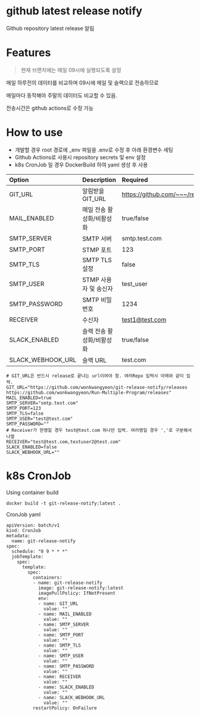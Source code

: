 # github latest release notify

Github repository latest release 알림

# Features
> 현재 브랜치에는 매일 09시에 실행되도록 설정

매일 하루전의 데이터를 비교하며 09시에 메일 및 슬랙으로 전송하므로

매일마다 동작해야 주말의 데이터도 비교할 수 있음.

전송시간은 github actions로 수정 가능

# How to use
- 개발할 경우 root 경로에 _env 파일을 .env로 수정 후 아래 환경변수 세팅
- Github Actions로 사용시 repository secrets 및 env 설정
- k8s CronJob 일 경우 DockerBuild 하여 yaml 생성 후 사용 

| Option | Description | Required |
|:-|:-|:-|
| GIT_URL | 알림받을 GIT_URL | https://github.com/~~~/release |
| MAIL_ENABLED | 메일 전송 활성화/비활성화 | true/false |
| SMTP_SERVER | SMTP 서버 | smtp.test.com |
| SMTP_PORT | STMP 포트 | 123 |
| SMTP_TLS | SMTP TLS 설정 | false |
| SMTP_USER | STMP 사용자 및 송신자 | test_user |
| SMTP_PASSWORD | SMTP 비밀번호 | 1234 |
| RECEIVER | 수신자 | test1@test.com |
| SLACK_ENABLED | 슬랙 전송 활성화/비활성화 | true/false |
| SLACK_WEBHOOK_URL | 슬랙 URL | test.com |
```
# GIT_URL은 반드시 release로 끝나는 url이여야 함. 여러Repo 입력시 아래와 같이 입력.
GIT_URL="https://github.com/wonkwangyeon/git-release-notify/releases
https://github.com/wonkwangyeon/Run-Multiple-Program/releases"
MAIL_ENABLED=true
SMTP_SERVER="smtp.test.com"
SMTP_PORT=123
SMTP_TLS=false
SMTP_USER="test@test.com"
SMTP_PASSWORD=""
# Receiver가 한명일 경우 test@test.com 하나만 입력. 여러명일 경우 ','로 구분해서 나열
RECEIVER="test@test.com,testuser2@test.com"
SLACK_ENABLED=false
SLACK_WEBHOOK_URL=""
```


# k8s CronJob
Using container build
```
docker build -t git-release-notify:latest .
```

CronJob yaml
```
apiVersion: batch/v1
kind: CronJob
metadata:
  name: git-release-notify
spec:
  schedule: "0 9 * * *"
  jobTemplate:
    spec:
      template:
        spec:
          containers:
          - name: git-release-notify
            image: git-release-notify:latest
            imagePullPolicy: IfNotPresent
            env:
            - name: GIT_URL
              value: ""
            - name: MAIL_ENABLED
              value: ""
            - name: SMTP_SERVER
              value: ""
            - name: SMTP_PORT
              value: ""
            - name: SMTP_TLS
              value: ""
            - name: SMTP_USER
              value: ""
            - name: SMTP_PASSWORD
              value: ""
            - name: RECEIVER
              value: ""
            - name: SLACK_ENABLED
              value: ""
            - name: SLACK_WEBHOOK_URL
              value: ""
          restartPolicy: OnFailure
```

